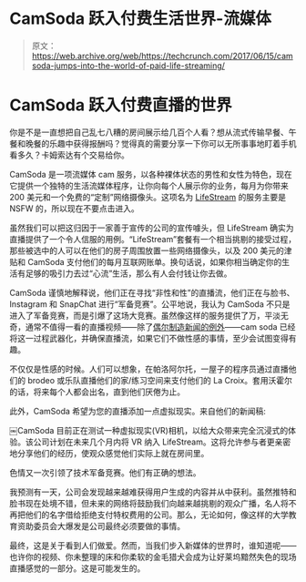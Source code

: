 # CamSoda 跃入付费生活世界-流媒体 

> 原文：<https://web.archive.org/web/https://techcrunch.com/2017/06/15/camsoda-jumps-into-the-world-of-paid-life-streaming/>

# CamSoda 跃入付费直播的世界

你是不是一直想把自己乱七八糟的房间展示给几百个人看？想从流式传输早餐、午餐和晚餐的乐趣中获得报酬吗？觉得真的需要分享一下你可以无所事事地盯着手机看多久？卡姆索达有个交易给你。

CamSoda 是一项流媒体 cam 服务，以各种裸体状态的男性和女性为特色，现在它提供一个独特的生活流媒体程序，让你向每个人展示你的业务，每月为你带来 200 美元和一个免费的“定制”网络摄像头。这项名为 [LifeStream](https://web.archive.org/web/20221208093725/https://www.camsoda.com/lifestream) 的服务主要是 NSFW 的，所以现在不要点击进入。

虽然我们可以把这归因于一家善于宣传的公司的宣传噱头，但 LifeStream 确实为直播提供了一个令人信服的用例。“LifeStream”套餐有一个相当挑剔的接受过程，那些被选中的人可以在他们的房子周围放置一些网络摄像头，以及 200 美元的津贴和 CamSoda 支付他们的每月互联网账单。换句话说，如果你相当确定你的生活有足够的吸引力去过“心流”生活，那么有人会付钱让你去做。

CamSoda 谨慎地解释说，他们正在寻找“非性和性”的直播流，他们正在与脸书、Instagram 和 SnapChat 进行“军备竞赛”。公平地说，我认为 CamSoda 不只是进入了军备竞赛，而是引爆了这场大竞赛。虽然像这样的服务提供了万，平淡无奇，通常不值得一看的直播视频——除了[偶尔制造新闻的例外](https://web.archive.org/web/20221208093725/http://lmgtfy.com/?q=murder+facebook+live)——cam soda 已经将这一过程武器化，并确保直播流，如果它们不做性感的事情，至少会试图变得有趣。

不仅仅是性感的时候。人们可以想象，在帕洛阿尔托，一屋子的程序员通过直播他们的 brodeo 或乐队直播他们的家/练习空间来支付他们的 La Croix。套用沃霍尔的话，将来每个人都会出名，直到他们厌倦为止。

此外，CamSoda 希望为您的直播添加一点虚拟现实。来自他们的新闻稿:

￼CamSoda 目前正在测试一种虚拟现实(VR)相机，以给大众带来完全沉浸式的体验。该公司计划在未来几个月内将 VR 纳入 LifeStream。这将允许参与者更亲密地分享他们的经历，使观众感觉他们实际上就在房间里。

色情又一次引领了技术军备竞赛。他们有正确的想法。

我预测有一天，公司会发现越来越难获得用户生成的内容并从中获利。虽然推特和脸书现在处境不错，但未来的网络将鼓励我们向越来越挑剔的观众广播，名人将不再把他们的名字借给拒绝支付特权费用的公司。那么，无论如何，像这样的大学教育资助委员会大爆发是公司最终必须要做的事情。

最终，这是关于看到人们做爱。然而，当我们步入新媒体的世界时，谁知道呢——也许你的视频、你未整理的床和你柔软的金毛猎犬会成为让好莱坞黯然失色的现场直播感觉的一部分。这是可能发生的。